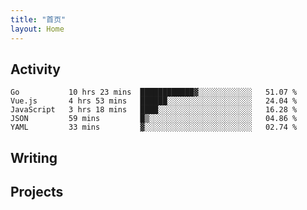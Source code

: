 ```yaml
---
title: "首页"
layout: Home
---
```


## Activity
<!--START_SECTION:waka-->
```text
Go           10 hrs 23 mins  ████████████▓░░░░░░░░░░░░   51.07 % 
Vue.js       4 hrs 53 mins   ██████░░░░░░░░░░░░░░░░░░░   24.04 % 
JavaScript   3 hrs 18 mins   ████░░░░░░░░░░░░░░░░░░░░░   16.28 % 
JSON         59 mins         █▒░░░░░░░░░░░░░░░░░░░░░░░   04.86 % 
YAML         33 mins         ▓░░░░░░░░░░░░░░░░░░░░░░░░   02.74 % 
```
<!--END_SECTION:waka-->

## Writing
<PindedPosts />

## Projects
<Projects />
